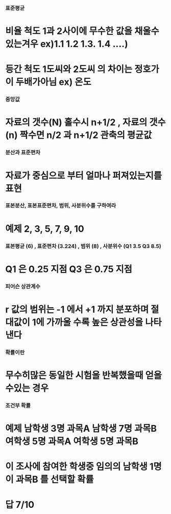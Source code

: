 ### 표준평균  ###
# 비율 척도 1과 2사이에 무수한 값을 채울수있는겨우 ex)1.1 1.2 1.3. 1.4 ....)
# 등간 척도 1도씨와 2도씨 의 차이는 정호가이 두배가아님 ex) 온도

### 중앙값 ###
# 자료의 갯수(N) 홀수시 n+1/2 , 자료의 갯수(n) 짝수면 n/2 과 n+1/2 관축의 평균값 #

### 분산과 표준편차 ###
# 자료가 중심으로 부터 얼마나 퍼져있는지를 표현 #

### 표본분산, 표본표준편차, 범위, 사분위수를 구하여라 ###
# 예제 2, 3, 5, 7, 9, 10
### 표본평균 (6) , 표준편차 (3.224) , 범위 (8) , 사분위수 (Q1 3.5 Q3 8.5) 
# Q1 은 0.25 지점 Q3 은 0.75 지점

### 피어슨 상관계수 ###
# r 값의 범위는 -1 에서 +1 까지 분포하며 절대값이 1에 가까울 수록 높은 상관성을 나타낸다 #

### 확률이란 ##
# 무수히많은 동일한 시험을 반복했을때 얻을수있는 경우 #

### 조건부 확률 ##
# 예제 남학생 3명 과목A 남학생 7명 과목B 여학생 5명 과목A 여학생 5명 과목B #
# 이 조사에 참여한 학생중 임의의 남학생 1명이 과목B 를 선택할 확률 #
# 답 7/10
